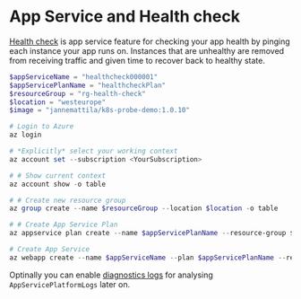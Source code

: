 # App Service and Health check

[Health check](https://docs.microsoft.com/en-us/azure/app-service/monitor-instances-health-check)
is app service feature for checking your app health by
pinging each instance your app runs on.
Instances that are unhealthy are removed from receiving
traffic and given time to recover back to healthy state.

```powershell
$appServiceName = "healthcheck000001"
$appServicePlanName = "healthcheckPlan"
$resourceGroup = "rg-health-check"
$location = "westeurope"
$image = "jannemattila/k8s-probe-demo:1.0.10"

# Login to Azure
az login

# *Explicitly* select your working context
az account set --subscription <YourSubscription>

# # Show current context
az account show -o table

# # Create new resource group
az group create --name $resourceGroup --location $location -o table

# # Create App Service Plan
az appservice plan create --name $appServicePlanName --resource-group $resourceGroup --is-linux --number-of-workers 3 --sku B1 -o table

# Create App Service
az webapp create --name $appServiceName --plan $appServicePlanName --resource-group $resourceGroup -i $image -o table
```

Optinally you can enable [diagnostics logs](https://docs.microsoft.com/en-us/azure/app-service/troubleshoot-diagnostic-logs#send-logs-to-azure-monitor-preview)
for analysing `AppServicePlatformLogs` later on.
